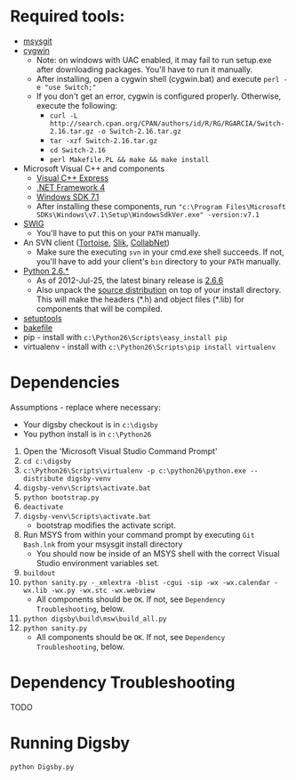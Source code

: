 Required tools:
===============
 * [msysgit](http://code.google.com/p/msysgit/downloads/list)
 * [cygwin](http://svn.webkit.org/repository/webkit/trunk/Tools/CygwinDownloader/cygwin-downloader.zip)
    * Note: on windows with UAC enabled, it may fail to run setup.exe after downloading packages. You'll have to run it manually.
    * After installing, open a cygwin shell (cygwin.bat) and execute `perl -e "use Switch;"`
    * If you don't get an error, cygwin is configured properly. Otherwise, execute the following:
        * `curl -L http://search.cpan.org/CPAN/authors/id/R/RG/RGARCIA/Switch-2.16.tar.gz -o Switch-2.16.tar.gz`
        * `tar -xzf Switch-2.16.tar.gz`
        * `cd Switch-2.16`
        * `perl Makefile.PL && make && make install`
 * Microsoft Visual C++ and components
    * [Visual C++ Express](http://www.microsoft.com/visualstudio/en-us/products/2008-editions/express)
    * [.NET Framework 4](https://www.microsoft.com/en-us/download/details.aspx?id=17851)
    * [Windows SDK 7.1](http://www.microsoft.com/en-us/download/details.aspx?id=8279)
    * After installing these components, run `"c:\Program Files\Microsoft SDKs\Windows\v7.1\Setup\WindowsSdkVer.exe" -version:v7.1`
 * [SWIG](http://sourceforge.net/projects/swig/files/swigwin/swigwin-2.0.7/swigwin-2.0.7.zip/download)
    * You'll have to put this on your `PATH` manually.
 * An SVN client ([Tortoise](http://tortoisesvn.net/downloads.html), [Slik](http://www.sliksvn.com/en/download/), [CollabNet](http://www.collab.net/downloads/subversion))
    * Make sure the executing `svn` in your cmd.exe shell succeeds. If not, you'll have to add your client's `bin` directory to your `PATH` manually.
 * [Python 2.6.*](http://www.python.org/download/releases/)
    * As of 2012-Jul-25, the latest binary release is [2.6.6](http://www.python.org/ftp/python/2.6.6/python-2.6.6.msi)
    * Also unpack the [source distribution](http://www.python.org/ftp/python/2.6.6/Python-2.6.6.tgz) on top of your install directory. This will make the headers (\*.h) and object files (\*.lib) for components that will be compiled.
 * [setuptools](http://pypi.python.org/packages/2.6/s/setuptools/setuptools-0.6c11.win32-py2.6.exe#md5=1509752c3c2e64b5d0f9589aafe053dc)
 * [bakefile](http://iweb.dl.sourceforge.net/project/bakefile/bakefile/0.2.9/bakefile-0.2.9-setup.exe)
 * pip - install with `c:\Python26\Scripts\easy_install pip`
 * virtualenv - install with `c:\Python26\Scripts\pip install virtualenv`


Dependencies
============
Assumptions - replace where necessary:
 * Your digsby checkout is in `c:\digsby`
 * You python install is in `c:\Python26`

1. Open the 'Microsoft Visual Studio Command Prompt'
2. `cd c:\digsby`
3. `c:\Python26\Scripts\virtualenv -p c:\python26\python.exe --distribute digsby-venv`
4. `digsby-venv\Scripts\activate.bat`
5. `python bootstrap.py`
6. `deactivate`
7. `digsby-venv\Scripts\activate.bat`
    * bootstrap modifies the activate script.
8. Run MSYS from within your command prompt by executing `Git Bash.lnk` from your msysgit install directory
    * You should now be inside of an MSYS shell with the correct Visual Studio environment variables set.
9. `buildout`
10. `python sanity.py -_xmlextra -blist -cgui -sip -wx -wx.calendar -wx.lib -wx.py -wx.stc -wx.webview`
    * All components should be `OK`. If not, see `Dependency Troubleshooting`, below.
11. `python digsby\build\msw\build_all.py`
12. `python sanity.py`
    * All components should be `OK`. If not, see `Dependency Troubleshooting`, below.

Dependency Troubleshooting
==========================
TODO

Running Digsby
==============
`python Digsby.py`
